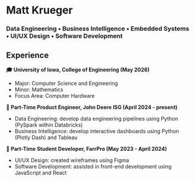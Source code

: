 # Matt Krueger 
### Data Engineering • Business Intelligence • Embedded Systems • UI/UX Design • Software Development

## Experience
**🎓 University of Iowa, College of Engineering (May 2026)**
- Major: Computer Science and Engineering
- Minor: Mathematics 
- Focus Area: Computer Hardware

**🚜 Part-Time Product Engineer, John Deere ISG (April 2024 - present)**
- Data Engineering: develop data engineering pipelines using Python (PySpark within Databricks)
- Business Intelligence: develop interactive dashboards using Python (Plotly Dash) and Tableau

**🐖 Part-Time Student Developer, FarrPro (May 2023 - April 2024)**
- UI/UX Design: created wireframes using Figma
- Software Development: assisted in front-end development using JavaScript and React
